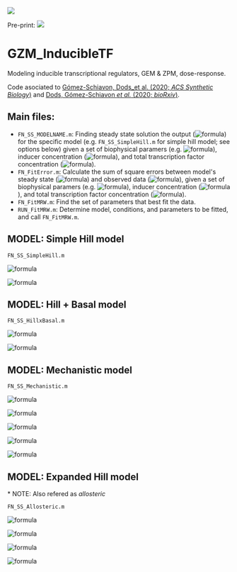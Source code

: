 [![](https://img.shields.io/badge/DOI-10.1021%2Facssynbio.0c00288-blue.svg)](https://doi.org/10.1021/acssynbio.0c00288)

Pre-print: [![](https://img.shields.io/badge/DOI-10.1101%2F2020.05.30.122077-blue.svg)](https://doi.org/10.1101/2020.05.30.122077)

# GZM_InducibleTF
Modeling inducible transcriptional regulators, GEM &amp; ZPM, dose-response.

Code asociated to [Gómez-Schiavon, Dods_et al. (2020; _ACS Synthetic Biology_)](https://doi.org/10.1021/acssynbio.0c00288) and [Dods, Gómez-Schiavon _et al._ (2020; _bioRxiv_)](https://doi.org/10.1101/2020.05.30.122077).

## Main files:
- `FN_SS_MODELNAME.m`: Finding steady state solution the output (![formula](https://render.githubusercontent.com/render/math?math=Y_{ss})) for the specific model (e.g. `FN_SS_SimpleHill.m` for simple hill model; see options below) given a set of biophysical paramers (e.g. ![formula](https://render.githubusercontent.com/render/math?math=\mu_Y,\gamma)), inducer concentration (![formula](https://render.githubusercontent.com/render/math?math=H)), and total transcription factor concentration (![formula](https://render.githubusercontent.com/render/math?math=X_{ss})).
- `FN_FitError.m`: Calculate the sum of square errors between model's steady state (![formula](https://render.githubusercontent.com/render/math?math=Y_{ss})) and observed data (![formula](https://render.githubusercontent.com/render/math?math=D)), given a set of biophysical paramers (e.g. ![formula](https://render.githubusercontent.com/render/math?math=\mu_Y,\gamma)), inducer concentration (![formula](https://render.githubusercontent.com/render/math?math=H)), and total transcription factor concentration (![formula](https://render.githubusercontent.com/render/math?math=X_{ss})).
- `FN_FitMRW.m`: Find the set of parameters that best fit the data.
- `RUN_FitMRW.m`: Determine model, conditions, and parameters to be fitted, and call `FN_FitMRW.m`.


## MODEL: Simple Hill model

`FN_SS_SimpleHill.m`

![formula](https://render.githubusercontent.com/render/math?math=Y_{ss}\=f_{SH}(X_{ss},H)/\gamma)

![formula](https://render.githubusercontent.com/render/math?math=f_{SH}(X_{ss},H)\=\mu_Y(\alpha%2B(1-\alpha)\frac{(X_{ss}H)^n}{(X_{ss}H)^n%2BK_D^n}))

## MODEL: Hill + Basal model

`FN_SS_HillxBasal.m`

![formula](https://render.githubusercontent.com/render/math?math=Y_{ss}\=f_{HB}(X_{ss},H)/\gamma)

![formula](https://render.githubusercontent.com/render/math?math=f_{HB}(X_{ss},H)\=\mu_Y(\alpha%2B(1-\alpha)\frac{(X_{ss}H)^n}{(X_{ss}H)^n%2BK_D^n})%2B{\beta}X_{ss})

## MODEL: Mechanistic model

`FN_SS_Mechanistic.m`

![formula](https://render.githubusercontent.com/render/math?math=Y_{ss}\=f_{M}(X_{ss},H)/\gamma)

![formula](https://render.githubusercontent.com/render/math?math=f_{M}(X_{ss},H)\=\mu_Y(1-(1-\alpha)e^{(-{\beta}X_O(X_{ss},H)\/\mu_Y)}))

![formula](https://render.githubusercontent.com/render/math?math=X_O(X_{ss},H)\=\frac{(X_a(X_{ss},H)%2B{\beta}(X_{ss}-X_a(X_{ss},H)))^n}{(X_a(X_{ss},H)%2B{\beta}(X_{ss}-X_a(X_{ss},H)))^n{%2B}K^n})

![formula](https://render.githubusercontent.com/render/math?math=0\=X_a(X_{ss},H)^2-(H%2BX_{ss}%2BK_X)X_a(X_{ss},H)%2B(X_{ss}H))

![formula](https://render.githubusercontent.com/render/math?math=X_a(X_{ss},H){&lt;}X_{ss})

## MODEL: Expanded Hill model

\* NOTE: Also refered as _allosteric_

`FN_SS_Allosteric.m`

![formula](https://render.githubusercontent.com/render/math?math=Y_{ss}\=f_{EH}(X_{ss},H)/\gamma)

![formula](https://render.githubusercontent.com/render/math?math=f_{EH}(X_{ss},H)\=\mu_Y(\alpha%2B(1-\alpha)\frac{(X_a(X_{ss},H)%2B{\beta}(X_{ss}-X_a(X_{ss},H)))^n}{(X_a(X_{ss},H)%2B{\beta}(X_{ss}-X_a(X_{ss},H)))^n%2BK_D^n}))

![formula](https://render.githubusercontent.com/render/math?math=0\=X_a(X_{ss},H)^2-(H%2BX_{ss}%2BK_X)X_a(X_{ss},H)%2B(X_{ss}H))

![formula](https://render.githubusercontent.com/render/math?math=X_a(X_{ss},H){&lt;}X_{ss})
